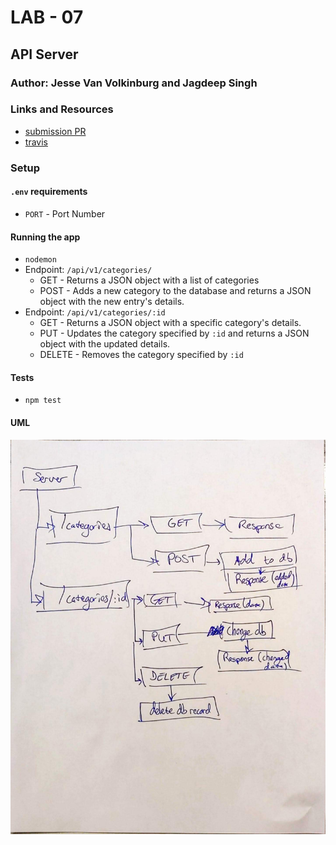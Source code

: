 # LAB - 07

## API Server

### Author: Jesse Van Volkinburg and Jagdeep Singh

### Links and Resources
* [submission PR](https://github.com/401-advanced-javascript-jv/07-api-server/pull/3)
* [travis](https://www.travis-ci.com/401-advanced-javascript-jv/07-api-server)

### Setup
#### `.env` requirements
* `PORT` - Port Number

#### Running the app
* `nodemon`
* Endpoint: `/api/v1/categories/`
  * GET - Returns a JSON object with a list of categories
  * POST - Adds a new category to the database and returns a JSON object with the new entry's details.
* Endpoint: `/api/v1/categories/:id`
  * GET - Returns a JSON object with a specific category's details.
  * PUT - Updates the category specified by `:id` and returns a JSON object with the updated details.
  * DELETE - Removes the category specified by `:id`
  
#### Tests
* `npm test`

#### UML
![UML](./docs/07-api-server.jpg)
